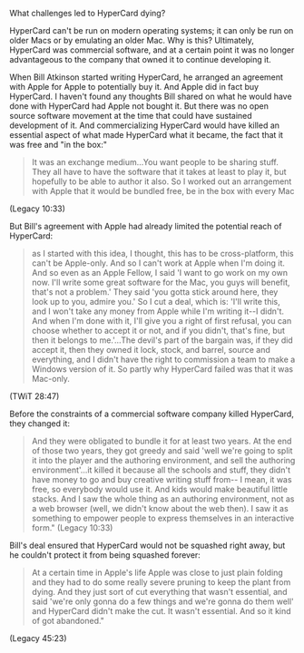 What challenges led to HyperCard dying?

HyperCard can't be run on modern operating systems; it can only be run on older Macs or by emulating an older Mac. Why is this? Ultimately, HyperCard was commercial software, and at a certain point it was no longer advantageous to the company that owned it to continue developing it.

When Bill Atkinson started writing HyperCard, he arranged an agreement with Apple for Apple to potentially buy it. And Apple did in fact buy HyperCard. I haven't found any thoughts Bill shared on what he would have done with HyperCard had Apple not bought it. But there was no open source software movement at the time that could have sustained development of it. And commercializing HyperCard would have killed an essential aspect of what made HyperCard what it became, the fact that it was free and "in the box:"

> It was an exchange medium…You want people to be sharing stuff. They all have to have the software that it takes at least to play it, but hopefully to be able to author it also. So I worked out an arrangement with Apple that it would be bundled free, be in the box with every Mac

(Legacy 10:33)

But Bill's agreement with Apple had already limited the potential reach of HyperCard:

> as I started with this idea, I thought, this has to be cross-platform, this can't be Apple-only. And so I can't work at Apple when I'm doing it. And so even as an Apple Fellow, I said 'I want to go work on my own now. I'll write some great software for the Mac, you guys will benefit, that's not a problem.' They said 'you gotta stick around here, they look up to you, admire you.' So I cut a deal, which is: 'I'll write this, and I won't take any money from Apple while I'm writing it--I didn't. And when I'm done with it, I'll give you a right of first refusal, you can choose whether to accept it or not, and if you didn't, that's fine, but then it belongs to me.'…The devil's part of the bargain was, if they did accept it, then they owned it lock, stock, and barrel, source and everything, and I didn't have the right to commission a team to make a Windows version of it. So partly why HyperCard failed was that it was Mac-only.

(TWiT 28:47)

Before the constraints of a commercial software company killed HyperCard, they changed it:

> And they were obligated to bundle it for at least two years. At the end of those two years, they got greedy and said 'well we're going to split it into the player and the authoring environment, and sell the authoring environment'…it killed it because all the schools and stuff, they didn't have money to go and buy creative writing stuff from-- I mean, it was free, so everybody would use it. And kids would make beautiful little stacks. And I saw the whole thing as an authoring environment, not as a web browser (well, we didn't know about the web then). I saw it as something to empower people to express themselves in an interactive form." (Legacy 10:33)

Bill's deal ensured that HyperCard would not be squashed right away, but he couldn't protect it from being squashed forever:

> At a certain time in Apple's life Apple was close to just plain folding and they had to do some really severe pruning to keep the plant from dying. And they just sort of cut everything that wasn't essential, and said 'we're only gonna do a few things and we're gonna do them well' and HyperCard didn't make the cut. It wasn't essential. And so it kind of got abandoned."

(Legacy 45:23)
